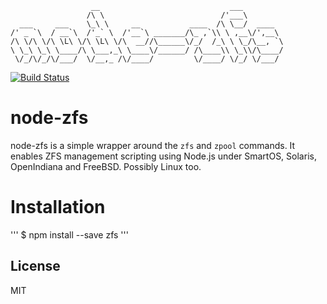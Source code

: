                       __                             ___ 
                     /\ \                          /'___\
      ___     ___    \_\ \     __           ____  /\ \__/  ____
    /' _ `\  / __`\  /'_` \  /'__`\ _______/\_ ,`\\ \ ,__\/',__\
    /\ \/\ \/\ \L\ \/\ \L\ \/\  __//\______\/_/  /_\ \ \_/\__, `\
    \ \_\ \_\ \____/\ \___,_\ \____\/______/ /\____\\ \_\\/\____/
     \/_/\/_/\/___/  \/__,_ /\/____/         \/____/ \/_/ \/___/

[![Build Status](https://secure.travis-ci.org/calmh/node-zfs.png)](http://travis-ci.org/calmh/node-zfs)

node-zfs
========

node-zfs is a simple wrapper around the `zfs` and `zpool` commands. It enables
ZFS management scripting using Node.js under SmartOS, Solaris, OpenIndiana and
FreeBSD. Possibly Linux too.

# Installation

'''
$ npm install --save zfs
'''

License
-------

MIT
